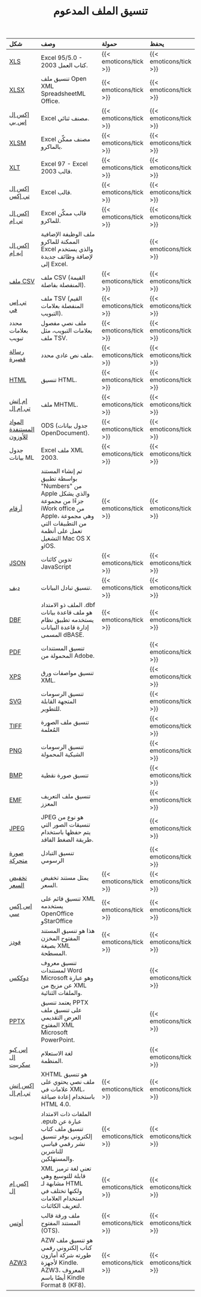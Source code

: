 ﻿---
title: تنسيق الملف المدعوم
second_title: Aspose.Cells Cloud Documen
type: docs
url: /ar/supported-file-formats/
description: Aspose.Cells تدعم السحابة Excel لإنشاء الكائنات الداخلية وتحويلها ودمجها وتقسيمها وحمايتها وما إلى ذلك
weight: 40
kwords: Excel، Office السحابة، REST API، جدول بيانات، PDF، CSV، Json، Markdown، تنسيقات الملفات المدعومة
---
|**شكل**|**وصف**|**حمولة**|**يحفظ**|
|:- |:- |:- |:- |
|[XLS](https://docs.fileformat.com/spreadsheet/xls/)|Excel 95/5.0 - 2003 كتاب العمل.|{{< emoticons/tick >}}|{{< emoticons/tick >}}|
|[XLSX](https://docs.fileformat.com/spreadsheet/xlsx/)|تنسيق ملف Open XML SpreadsheetML Office.|{{< emoticons/tick >}}|{{< emoticons/tick >}}|
|[إكس إل إس بي](https://docs.fileformat.com/spreadsheet/xlsb/)|Excel مصنف ثنائي.|{{< emoticons/tick >}}|{{< emoticons/tick >}}|
|[XLSM](https://docs.fileformat.com/spreadsheet/xlsm/)|Excel مصنف ممكّن بالماكرو.|{{< emoticons/tick >}}|{{< emoticons/tick >}}|
|[XLT](https://docs.fileformat.com/spreadsheet/xlt/)|Excel 97 - Excel 2003 قالب.|{{< emoticons/tick >}}|{{< emoticons/tick >}}|
|[إكس إل تي إكس](https://docs.fileformat.com/spreadsheet/xltx/)|Excel قالب.|{{< emoticons/tick >}}|{{< emoticons/tick >}}|
|[إكس إل تي إم](https://docs.fileformat.com/spreadsheet/xltm/)|Excel قالب ممكّن للماكرو.|{{< emoticons/tick >}}|{{< emoticons/tick >}}|
|[إكس إل إيه إم](https://docs.fileformat.com/spreadsheet/xlam/)|ملف الوظيفة الإضافية الممكنة للماكرو Excel والذي يستخدم لإضافة وظائف جديدة إلى Excel.||{{< emoticons/tick >}}|
|[ملف CSV](https://docs.fileformat.com/spreadsheet/csv/)|ملف CSV (القيمة المنفصلة بفاصلة).|{{< emoticons/tick >}}|{{< emoticons/tick >}}|
|[تي إس في](https://docs.fileformat.com/spreadsheet/tsv/)|ملف TSV (القيم المنفصلة بعلامات التبويب).|{{< emoticons/tick >}}|{{< emoticons/tick >}}|
|محدد بعلامات تبويب|ملف نصي مفصول بعلامات التبويب، مثل ملف TSV.|{{< emoticons/tick >}}|{{< emoticons/tick >}}|
|[رسالة قصيرة](https://docs.fileformat.com/word-processing/txt/)|ملف نص عادي محدد.|{{< emoticons/tick >}}|{{< emoticons/tick >}}|
|[HTML](https://docs.fileformat.com/web/html/)|تنسيق HTML.|{{< emoticons/tick >}}|{{< emoticons/tick >}}|
|[إم إتش تي إم إل](https://docs.fileformat.com/web/mhtml/)|ملف MHTML.|{{< emoticons/tick >}}|{{< emoticons/tick >}}|
|[المواد المستنفدة للأوزون](https://docs.fileformat.com/spreadsheet/ods/)|ODS (جدول بيانات OpenDocument).|{{< emoticons/tick >}}|{{< emoticons/tick >}}|
|جدول بيانات ML|Excel ملف XML 2003.|{{< emoticons/tick >}}|{{< emoticons/tick >}}|
|[أرقام](https://docs.fileformat.com/spreadsheet/numbers/)|تم إنشاء المستند بواسطة تطبيق "Numbers" من Apple والذي يشكل جزءًا من مجموعة iWork office من Apple، وهي مجموعة من التطبيقات التي تعمل على أنظمة التشغيل Mac OS X وiOS.|{{< emoticons/tick >}}|{{< emoticons/tick >}}|
|[JSON](https://docs.fileformat.com/web/json/)|تدوين كائنات JavaScript|{{< emoticons/tick >}}|{{< emoticons/tick >}}|
|[ديف](https://docs.fileformat.com/spreadsheet/dif/)|تنسيق تبادل البيانات.|{{< emoticons/tick >}}|{{< emoticons/tick >}}|
|[DBF](https://docs.fileformat.com/database/dbf/)|الملف ذو الامتداد .dbf هو ملف قاعدة بيانات يستخدمه تطبيق نظام إدارة قاعدة البيانات المسمى dBASE.|{{< emoticons/tick >}}|{{< emoticons/tick >}}|
|[PDF](https://docs.fileformat.com/pdf/)|تنسيق المستندات المحمولة من Adobe.||{{< emoticons/tick >}}|
|[XPS](https://docs.fileformat.com/page-description-language/xps/)|تنسيق مواصفات ورق XML.||{{< emoticons/tick >}}|
|[SVG](https://docs.fileformat.com/page-description-language/svg/)|تنسيق الرسومات المتجهة القابلة للتطوير.||{{< emoticons/tick >}}|
|[TIFF](https://docs.fileformat.com/image/tiff/)|تنسيق ملف الصورة المُعلَّمة||{{< emoticons/tick >}}|
|[PNG](https://docs.fileformat.com/image/png/)|تنسيق الرسومات الشبكية المحمولة||{{< emoticons/tick >}}|
|[BMP](https://docs.fileformat.com/image/bmp/)|تنسيق صورة نقطية||{{< emoticons/tick >}}|
|[EMF](https://docs.fileformat.com/image/emf/)|تنسيق ملف التعريف المعزز||{{< emoticons/tick >}}|
|[JPEG](https://docs.fileformat.com/image/jpeg/)|JPEG هو نوع من تنسيقات الصور التي يتم حفظها باستخدام طريقة الضغط الفاقد.||{{< emoticons/tick >}}|
|[صورة متحركة](https://docs.fileformat.com/image/gif/)|تنسيق التبادل الرسومي||{{< emoticons/tick >}}|
|[تخفيض السعر](https://docs.fileformat.com/word-processing/md/)|يمثل مستند تخفيض السعر.|{{< emoticons/tick >}} |{{< emoticons/tick >}}|
|[إس إكس سي](https://docs.fileformat.com/spreadsheet/sxc/)|تنسيق قائم على XML يستخدمه OpenOffice وStarOffice|{{< emoticons/tick >}}|{{< emoticons/tick >}}|
|[فودز](https://docs.fileformat.com/spreadsheet/fods/)|هذا هو تنسيق المستند المفتوح المخزن بصيغة XML المسطحة.|{{< emoticons/tick >}}|{{< emoticons/tick >}}|
|[دوككس](https://docs.fileformat.com/word-processing/docx/)|تنسيق معروف لمستندات Word Microsoft وهو عبارة عن مزيج من XML والملفات الثنائية.||{{< emoticons/tick >}}|
|[PPTX](https://docs.fileformat.com/presentation/pptx/)|يعتمد تنسيق PPTX على تنسيق ملف العرض التقديمي المفتوح XML Microsoft PowerPoint.||{{< emoticons/tick >}}|
|[إس كيو إل سكريبت](https://docs.fileformat.com/database/sql/)|لغة الاستعلام المنظمة.||{{< emoticons/tick >}}|
|[إكس إتش تي إم إل](https://docs.fileformat.com/web/xhtml/)|XHTML هو تنسيق ملف نصي يحتوي على علامات في XML، باستخدام إعادة صياغة HTML 4.0.|{{< emoticons/tick >}}|{{< emoticons/tick >}}|
|[إيبوب](https://docs.fileformat.com/ebook/epub/)|الملفات ذات الامتداد .epub عبارة عن تنسيق ملف كتاب إلكتروني يوفر تنسيق نشر رقمي قياسي للناشرين والمستهلكين.|{{< emoticons/tick >}}|{{< emoticons/tick >}}|
|[إكس إم إل](https://docs.fileformat.com/web/xml/)|XML تعني لغة ترميز قابلة للتوسيع وهي مشابهة لـ HTML ولكنها تختلف في استخدام العلامات لتعريف الكائنات.|{{< emoticons/tick >}}|{{< emoticons/tick >}}|
|[أوتس](https://docs.fileformat.com/spreadsheet/ots/)|ملف ورقة قالب المستند المفتوح (OTS).|{{< emoticons/tick >}}|{{< emoticons/tick >}}|
|[AZW3](https://docs.fileformat.com/ebook/azw3/)|AZW هو تنسيق ملف كتاب إلكتروني رقمي طورته شركة أمازون لأجهزة Kindle. AZW3، المعروف أيضًا باسم Kindle Format 8 (KF8).|{{< emoticons/tick >}}|{{< emoticons/tick >}}|
